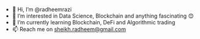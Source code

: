 - 👋 Hi, I’m @radheemrazi
- 👀 I’m interested in Data Science, Blockchain and anything fascinating 😊 
- 🌱 I’m currently learning Blockchain, DeFi and Algorithmic trading
- 📫 Reach me on sheikh.radheem@gmail.com

<!---
radheemrazi/radheemrazi is a ✨ special ✨ repository because its `README.md` (this file) appears on your GitHub profile.
You can click the Preview link to take a look at your changes.
--->
